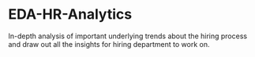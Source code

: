 # EDA-HR-Analytics
In-depth analysis of important underlying trends about the hiring process and draw out all the insights for hiring department to work on.
